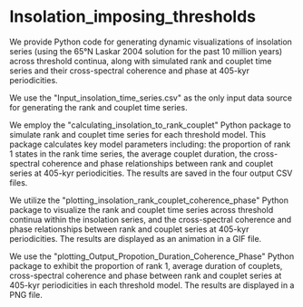 # Insolation_imposing_thresholds

We provide Python code for generating dynamic visualizations of insolation series (using the 65°N Laskar 2004 solution for the past 10 million years) across threshold continua, along with simulated rank and couplet time series and their cross-spectral coherence and phase at 405-kyr periodicities.

We use the "Input_insolation_time_series.csv" as the only input data source for generating the rank and couplet time series.

We employ the "calculating_insolation_to_rank_couplet" Python package to simulate rank and couplet time series for each threshold model. This package calculates key model parameters including: the proportion of rank 1 states in the rank time series, the average couplet duration, the cross-spectral coherence and phase relationships between rank and couplet series at 405-kyr periodicities. The results are saved in the four output CSV files.

We utilize the "plotting_insolation_rank_couplet_coherence_phase" Python package to visualize the rank and couplet time series across threshold continua within the insolation series, and the cross-spectral coherence and phase relationships between rank and couplet series at 405-kyr periodicities. The results are displayed as an animation in a GIF file.

We use the "plotting_Output_Propotion_Duration_Coherence_Phase" Python package to exhibit the proportion of rank 1, average duration of couplets, cross-spectral coherence and phase between rank and couplet series at 405-kyr periodicities in each threshold model. The results are displayed in a PNG file.
